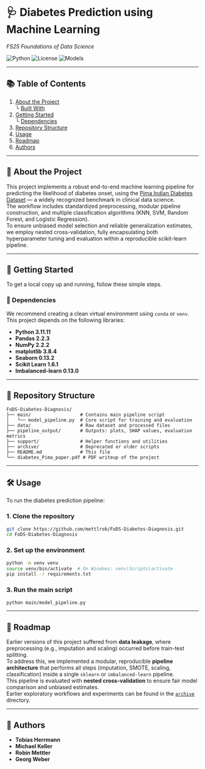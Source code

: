 # 🩺 Diabetes Prediction using Machine Learning  
*FS25 Foundations of Data Science*

![Python](https://img.shields.io/badge/Python-3.11.11-blue)
![License](https://img.shields.io/badge/license-MIT-green)
![Models](https://img.shields.io/badge/Models-KNN%2C%20RF%2C%20SVM%2C%20LogReg-orange)

---

## 📚 Table of Contents

1. [About the Project](#about-the-project)  
   └ [Built With](#built-with)  
2. [Getting Started](#getting-started)  
   └ [Dependencies](#dependencies)    
3. [Repository Structure](#repository-structure)  
4. [Usage](#usage)  
5. [Roadmap](#roadmap)  
6. [Authors](#authors)

---

## 📌 About the Project

This project implements a robust end-to-end machine learning pipeline for predicting the likelihood of diabetes onset, using the [Pima Indian Diabetes Dataset](https://www.kaggle.com/datasets/uciml/pima-indians-diabetes-database) — a widely recognized benchmark in clinical data science.  
The workflow includes standardized preprocessing, modular pipeline construction, and multiple classification algorithms (KNN, SVM, Random Forest, and Logistic Regression).  
To ensure unbiased model selection and reliable generalization estimates, we employ nested cross-validation, fully encapsulating both hyperparameter tuning and evaluation within a reproducible scikit-learn pipeline.

---

## 🚀 Getting Started

To get a local copy up and running, follow these simple steps.

### 🔧 Dependencies

We recommend creating a clean virtual environment using `conda` or `venv`.  
This project depends on the following libraries:

- **Python 3.11.11**  
- **Pandas 2.2.3**  
- **NumPy 2.2.2**  
- **matplotlib 3.8.4**  
- **Seaborn 0.13.2**  
- **Scikit Learn 1.6.1**  
- **Imbalanced-learn 0.13.0**  

---

## 📁 Repository Structure

```
FoDS-Diabetes-Diagnosis/
├── main/                  # Contains main pipeline script
│   └── model_pipeline.py  # Core script for training and evaluation
├── data/                  # Raw dataset and processed files
├── pipeline_output/       # Outputs: plots, SHAP values, evaluation metrics
├── support/               # Helper functions and utilities
├── archive/               # Deprecated or older scripts
├── README.md              # This file
└── diabetes_Pima_paper.pdf # PDF writeup of the project
```

---

## 🛠️ Usage

To run the diabetes prediction pipeline:

### 1. Clone the repository

```bash
git clone https://github.com/mettlrob/FoDS-Diabetes-Diagnosis.git
cd FoDS-Diabetes-Diagnosis
```

### 2. Set up the environment

```bash
python -m venv venv
source venv/bin/activate  # On Windows: venv\Scripts\activate
pip install -r requirements.txt
```

### 3. Run the main script

```bash
python main/model_pipeline.py
```

---

## 🧭 Roadmap

Earlier versions of this project suffered from **data leakage**, where preprocessing (e.g., imputation and scaling) occurred before train-test splitting.  
To address this, we implemented a modular, reproducible **pipeline architecture** that performs all steps (imputation, SMOTE, scaling, classification) inside a single `sklearn` or `imbalanced-learn` pipeline.  
This pipeline is evaluated with **nested cross-validation** to ensure fair model comparison and unbiased estimates.  
Earlier exploratory workflows and experiments can be found in the [`archive`](https://github.com/mettlrob/FoDS-Diabetes-Diagnosis/tree/main/archive) directory.

---

## 👥 Authors

- **Tobias Herrmann**  
- **Michael Keller**  
- **Robin Mettler**  
- **Georg Weber**
